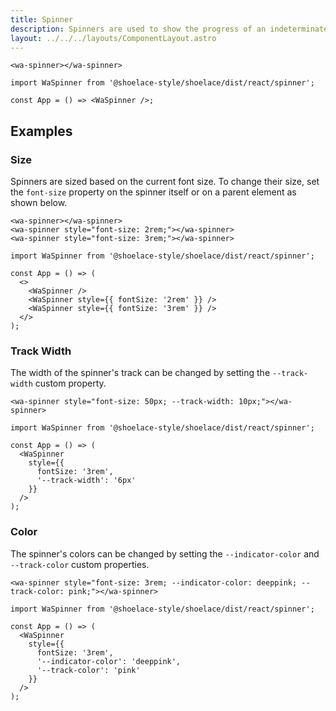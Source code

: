 ```yaml
---
title: Spinner
description: Spinners are used to show the progress of an indeterminate operation.
layout: ../../../layouts/ComponentLayout.astro
---
```


```html:preview
<wa-spinner></wa-spinner>
```

```jsx:react
import WaSpinner from '@shoelace-style/shoelace/dist/react/spinner';

const App = () => <WaSpinner />;
```

## Examples

### Size

Spinners are sized based on the current font size. To change their size, set the `font-size` property on the spinner itself or on a parent element as shown below.

```html:preview
<wa-spinner></wa-spinner>
<wa-spinner style="font-size: 2rem;"></wa-spinner>
<wa-spinner style="font-size: 3rem;"></wa-spinner>
```

```jsx:react
import WaSpinner from '@shoelace-style/shoelace/dist/react/spinner';

const App = () => (
  <>
    <WaSpinner />
    <WaSpinner style={{ fontSize: '2rem' }} />
    <WaSpinner style={{ fontSize: '3rem' }} />
  </>
);
```

### Track Width

The width of the spinner's track can be changed by setting the `--track-width` custom property.

```html:preview
<wa-spinner style="font-size: 50px; --track-width: 10px;"></wa-spinner>
```

```jsx:react
import WaSpinner from '@shoelace-style/shoelace/dist/react/spinner';

const App = () => (
  <WaSpinner
    style={{
      fontSize: '3rem',
      '--track-width': '6px'
    }}
  />
);
```

### Color

The spinner's colors can be changed by setting the `--indicator-color` and `--track-color` custom properties.

```html:preview
<wa-spinner style="font-size: 3rem; --indicator-color: deeppink; --track-color: pink;"></wa-spinner>
```

```jsx:react
import WaSpinner from '@shoelace-style/shoelace/dist/react/spinner';

const App = () => (
  <WaSpinner
    style={{
      fontSize: '3rem',
      '--indicator-color': 'deeppink',
      '--track-color': 'pink'
    }}
  />
);
```

